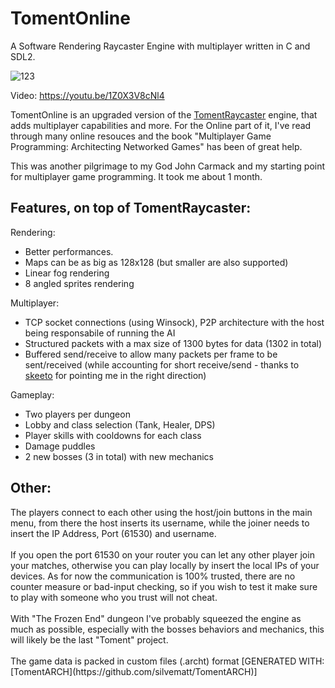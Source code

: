 # TomentOnline
A Software Rendering Raycaster Engine with multiplayer written in C and SDL2.

![123](https://github.com/silvematt/TomentOnline/assets/20478938/c8d513da-2b94-4704-a8d6-87cac39fc87c)


Video: https://youtu.be/1Z0X3V8cNl4

TomentOnline is an upgraded version of the [TomentRaycaster](https://github.com/silvematt/TomentRaycaster) engine, that adds multiplayer capabilities and more.
For the Online part of it, I've read through many online resouces and the book "Multiplayer Game Programming: Architecting Networked Games" has been of great help.

This was another pilgrimage to my God John Carmack and my starting point for multiplayer game programming. It took me about 1 month.


<h2>Features, on top of TomentRaycaster:</h2>

Rendering:
- Better performances.
- Maps can be as big as 128x128 (but smaller are also supported)
- Linear fog rendering
- 8 angled sprites rendering

Multiplayer:
- TCP socket connections (using Winsock), P2P architecture with the host being responsabile of running the AI
- Structured packets with a max size of 1300 bytes for data (1302 in total)
- Buffered send/receive to allow many packets per frame to be sent/received (while accounting for short receive/send - thanks to [skeeto](https://github.com/skeeto) for pointing me in the right direction)

Gameplay:
- Two players per dungeon
- Lobby and class selection (Tank, Healer, DPS)
- Player skills with cooldowns for each class
- Damage puddles
- 2 new bosses (3 in total) with new mechanics


<h2>Other:</h2>
The players connect to each other using the host/join buttons in the main menu, from there the host inserts its username, while the joiner needs to insert the IP Address, Port (61530) and username.
<br><br>
If you open the port 61530 on your router you can let any other player join your matches, otherwise you can play locally by insert the local IPs of your devices.
As for now the communication is 100% trusted, there are no counter measure or bad-input checking, so if you wish to test it make sure to play with someone who you trust will not cheat.
<br><br>
With "The Frozen End" dungeon I've probably squeezed the engine as much as possible, especially with the bosses behaviors and mechanics, this will likely be the last "Toment" project.
<br><br>
The game data is packed in custom files (.archt) format [GENERATED WITH: [TomentARCH](https://github.com/silvematt/TomentARCH)]
